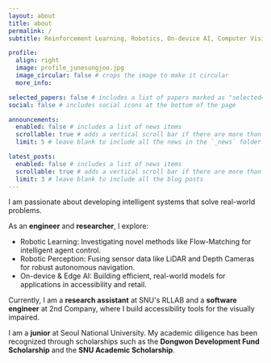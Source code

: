 ```yaml
---
layout: about
title: about
permalink: /
subtitle: Reinforcement Learning, Robotics, On-device AI, Computer Vision, Startups.

profile:
  align: right
  image: profile_junesungjoo.jpg
  image_circular: false # crops the image to make it circular
  more_info:

selected_papers: false # includes a list of papers marked as "selected={true}"
social: false # includes social icons at the bottom of the page

announcements:
  enabled: false # includes a list of news items
  scrollable: true # adds a vertical scroll bar if there are more than 3 news items
  limit: 5 # leave blank to include all the news in the `_news` folder

latest_posts:
  enabled: false # includes a list of news items
  scrollable: true # adds a vertical scroll bar if there are more than 3 new posts items
  limit: 3 # leave blank to include all the blog posts
---
```


I am passionate about developing intelligent systems that solve real-world problems.

As an <strong>engineer</strong> and <strong>researcher</strong>, I explore:
* Robotic Learning: Investigating novel methods like Flow-Matching for intelligent agent control.
* Robotic Perception: Fusing sensor data like LiDAR and Depth Cameras for robust autonomous navigation.
* On-device & Edge AI: Building efficient, real-world models for applications in accessibility and retail.

Currently, I am a <strong>research assistant</strong> at SNU's RLLAB and a <strong>software engineer</strong> at 2nd Company, where I build accessibility tools for the visually impaired.

I am a <strong>junior</strong> at Seoul National University. My academic diligence has been recognized through scholarships such as the <strong>Dongwon Development Fund Scholarship</strong> and the <strong>SNU Academic Scholarship</strong>.
